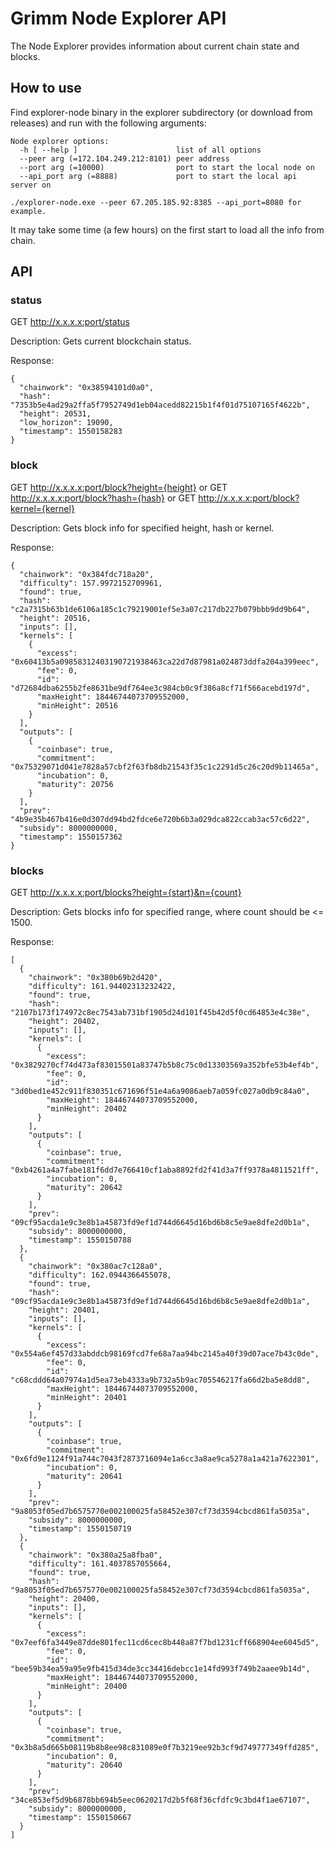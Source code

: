 # Grimm Node Explorer API

The Node Explorer provides information about current chain state and blocks.
## How to use

Find explorer-node binary in the explorer subdirectory (or download from releases) and run with the following arguments:
```
Node explorer options:
  -h [ --help ]                      list of all options
  --peer arg (=172.104.249.212:8101) peer address
  --port arg (=10000)                port to start the local node on
  --api_port arg (=8888)             port to start the local api server on
```

```
./explorer-node.exe --peer 67.205.185.92:8385 --api_port=8080 for example.
```

It may take some time (a few hours) on the first start to load all the info from chain.

## API
### status

GET http://x.x.x.x:port/status

Description: Gets current blockchain status.

Response:
```
{
  "chainwork": "0x38594101d0a0",
  "hash": "7353b5e4ad29a2ffa5f7952749d1eb04acedd82215b1f4f01d75107165f4622b",
  "height": 20531,
  "low_horizon": 19090,
  "timestamp": 1550158283
}
```
### block

GET http://x.x.x.x:port/block?height={height}
or
GET http://x.x.x.x:port/block?hash={hash}
or
GET http://x.x.x.x:port/block?kernel={kernel}

Description: Gets block info for specified height, hash or kernel.

Response:
```
{
  "chainwork": "0x384fdc718a20",
  "difficulty": 157.9972152709961,
  "found": true,
  "hash": "c2a7315b63b1de6106a185c1c79219001ef5e3a07c217db227b079bbb9dd9b64",
  "height": 20516,
  "inputs": [],
  "kernels": [
    {
      "excess": "0x60413b5a09858312403190721938463ca22d7d87981a024873ddfa204a399eec",
      "fee": 0,
      "id": "d72684dba6255b2fe8631be9df764ee3c984cb0c9f386a8cf71f566acebd197d",
      "maxHeight": 18446744073709552000,
      "minHeight": 20516
    }
  ],
  "outputs": [
    {
      "coinbase": true,
      "commitment": "0x75329071d041e7828a57cbf2f63fb8db21543f35c1c2291d5c26c20d9b11465a",
      "incubation": 0,
      "maturity": 20756
    }
  ],
  "prev": "4b9e35b467b416e0d307dd94bd2fdce6e720b6b3a029dca822ccab3ac57c6d22",
  "subsidy": 8000000000,
  "timestamp": 1550157362
}
```
### blocks

GET http://x.x.x.x:port/blocks?height={start}&n={count}

Description: Gets blocks info for specified range, where count should be <= 1500.

Response:
```
[
  {
    "chainwork": "0x380b69b2d420",
    "difficulty": 161.94402313232422,
    "found": true,
    "hash": "2107b173f174972c8ec7543ab731bf1905d24d101f45b42d5f0cd64853e4c38e",
    "height": 20402,
    "inputs": [],
    "kernels": [
      {
        "excess": "0x3829270cf74d473af83015501a83747b5b8c75c0d13303569a352bfe53b4ef4b",
        "fee": 0,
        "id": "3d0bed1e452c911f830351c671696f51e4a6a9086aeb7a059fc027a0db9c84a0",
        "maxHeight": 18446744073709552000,
        "minHeight": 20402
      }
    ],
    "outputs": [
      {
        "coinbase": true,
        "commitment": "0xb4261a4a7fabe181f6dd7e766410cf1aba8892fd2f41d3a7ff9378a4811521ff",
        "incubation": 0,
        "maturity": 20642
      }
    ],
    "prev": "09cf95acda1e9c3e8b1a45873fd9ef1d744d6645d16bd6b8c5e9ae8dfe2d0b1a",
    "subsidy": 8000000000,
    "timestamp": 1550150788
  },
  {
    "chainwork": "0x380ac7c128a0",
    "difficulty": 162.0944366455078,
    "found": true,
    "hash": "09cf95acda1e9c3e8b1a45873fd9ef1d744d6645d16bd6b8c5e9ae8dfe2d0b1a",
    "height": 20401,
    "inputs": [],
    "kernels": [
      {
        "excess": "0x554a6ef457d33abddcb98169fcd7fe68a7aa94bc2145a40f39d07ace7b43c0de",
        "fee": 0,
        "id": "c68cddd64a07974a1d5ea73eb4333a9b732a5b9ac705546217fa66d2ba5e8dd8",
        "maxHeight": 18446744073709552000,
        "minHeight": 20401
      }
    ],
    "outputs": [
      {
        "coinbase": true,
        "commitment": "0x6fd9e1124f91a744c7043f2873716094e1a6cc3a8ae9ca5278a1a421a7622301",
        "incubation": 0,
        "maturity": 20641
      }
    ],
    "prev": "9a8053f05ed7b6575770e002100025fa58452e307cf73d3594cbcd861fa5035a",
    "subsidy": 8000000000,
    "timestamp": 1550150719
  },
  {
    "chainwork": "0x380a25a8fba0",
    "difficulty": 161.4037857055664,
    "found": true,
    "hash": "9a8053f05ed7b6575770e002100025fa58452e307cf73d3594cbcd861fa5035a",
    "height": 20400,
    "inputs": [],
    "kernels": [
      {
        "excess": "0x7eef6fa3449e87dde801fec11cd6cec8b448a87f7bd1231cff668904ee6045d5",
        "fee": 0,
        "id": "bee59b34ea59a95e9fb415d34de3cc34416debcc1e14fd993f749b2aaee9b14d",
        "maxHeight": 18446744073709552000,
        "minHeight": 20400
      }
    ],
    "outputs": [
      {
        "coinbase": true,
        "commitment": "0x3b8a5d665b08119b8b8ee98c831089e0f7b3219ee92b3cf9d749777349ffd285",
        "incubation": 0,
        "maturity": 20640
      }
    ],
    "prev": "34ce853ef5d9b6878bb694b5eec0620217d2b5f68f36cfdfc9c3bd4f1ae67107",
    "subsidy": 8000000000,
    "timestamp": 1550150667
  }
]
```

